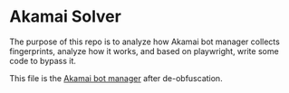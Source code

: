 # Akamai Solver

The purpose of this repo is to analyze how Akamai bot manager collects fingerprints, analyze how it works, and based on playwright, write some code to bypass it.

 This file is the [Akamai bot manager](akamai.js) after de-obfuscation.